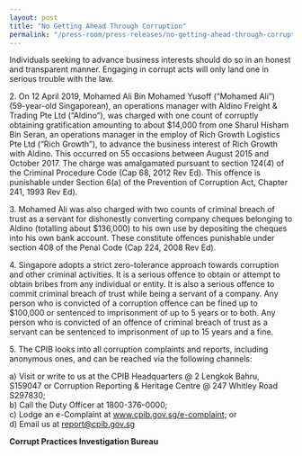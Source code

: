 ```yaml
---
layout: post
title: "No Getting Ahead Through Corruption"
permalink: "/press-room/press-releases/no-getting-ahead-through-corruption"
---
```

Individuals seeking to advance business interests should do so in an honest and transparent manner. Engaging in corrupt acts will only land one in serious trouble with the law.

2\.     On 12 April 2019, Mohamed Ali Bin Mohamed Yusoff (“Mohamed Ali”) (59-year-old Singaporean), an operations manager with Aldino Freight & Trading Pte Ltd (“Aldino”), was charged with one count of corruptly obtaining gratification amounting to about $14,000 from one Sharul Hisham Bin Seran, an operations manager in the employ of Rich Growth Logistics Pte Ltd (“Rich Growth”), to advance the business interest of Rich Growth with Aldino. This occurred on 55 occasions between August 2015 and October 2017. The charge was amalgamated pursuant to section 124(4) of the Criminal Procedure Code (Cap 68, 2012 Rev Ed). This offence is punishable under Section 6(a) of the Prevention of Corruption Act, Chapter 241, 1993 Rev Ed).

3\.      Mohamed Ali was also charged with two counts of criminal breach of trust as a servant for dishonestly converting company cheques belonging to Aldino (totalling about $136,000) to his own use by depositing the cheques into his own bank account. These constitute offences punishable under section 408 of the Penal Code (Cap 224, 2008 Rev Ed).

4\.      Singapore adopts a strict zero-tolerance approach towards corruption and other criminal activities. It is a serious offence to obtain or attempt to obtain bribes from any individual or entity. It is also a serious offence to commit criminal breach of trust while being a servant of a company. Any person who is convicted of a corruption offence can be fined up to $100,000 or sentenced to imprisonment of up to 5 years or to both. Any person who is convicted of an offence of criminal breach of trust as a servant can be sentenced to imprisonment of up to 15 years and a fine.

5\.      The CPIB looks into all corruption complaints and reports, including anonymous ones, and can be reached via the following channels:

a) Visit or write to us at the CPIB Headquarters @ 2 Lengkok Bahru, S159047 or Corruption Reporting & Heritage Centre @ 247 Whitley Road S297830;<br />
b) Call the Duty Officer at 1800-376-0000;<br />
c) Lodge an e-Complaint at <a href="https://www.cpib.gov.sg/e-complaint"><span style="color: #0066cc;">www.cpib.gov.sg/e-complaint</span></a>; or<br />
d) Email us at <a class="spamspan" href="mailto:report@cpib.gov.sg">report@cpib.gov.sg</a>

**Corrupt Practices Investigation Bureau**
